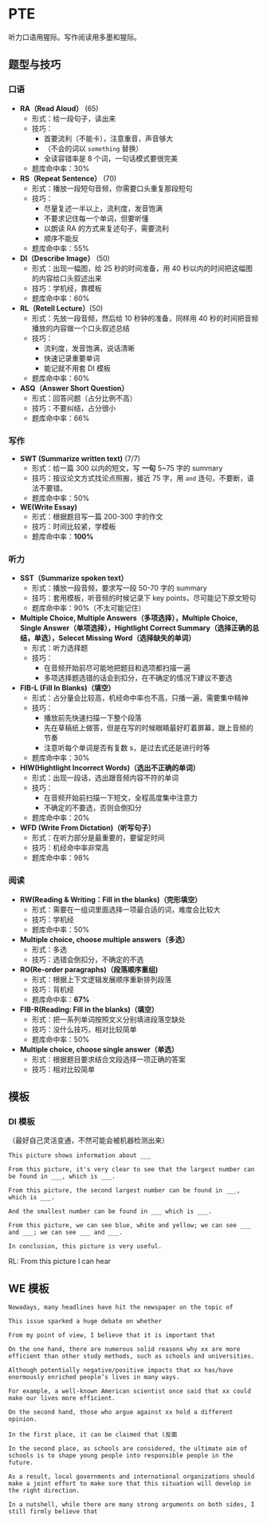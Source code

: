 # PTE

听力口语用猩际。写作阅读用多墨和猩际。

## 题型与技巧

### 口语

- **RA（Read Aloud）** (65)
  - 形式：给一段句子，读出来
  - 技巧：
    - 首要流利（不能卡），注意重音，声音够大
    - （不会的词以 `something` 替换）
    - 全读容错率是 8 个词，一句话模式要很完美
  - 题库命中率：30%
- **RS（Repeat Sentence）** (70)
  - 形式：播放一段短句音频，你需要口头重复那段短句
  - 技巧：
    - 尽量复述一半以上，流利度，发音饱满
    - 不要求记住每一个单词，但要听懂
    - 以朗读 RA 的方式来复述句子，需要流利
    - 顺序不能反
  - 题库命中率：55%
- **DI（Describe Image）** (50)
  - 形式：出现一幅图，给 25 秒的时间准备，用 40 秒以内的时间把这幅图的内容给口头叙述出来
  - 技巧：学机经，靠模板
  - 题库命中率：60%
- **RL（Retell Lecture）**(50)
  - 形式：先放一段音频，然后给 10 秒钟的准备，同样用 40 秒的时间把音频播放的内容做一个口头叙述总结
  - 技巧：
    - 流利度，发音饱满，说话清晰
    - 快速记录重要单词
    - 能记就不用套 DI 模板
  - 题库命中率：60%
- **ASQ（Answer Short Question）**
  - 形式：回答问题（占分比例不高）
  - 技巧：不要纠结，占分很小
  - 题库命中率：66%

### 写作

- **SWT (Summarize written text)** (7/7)
  - 形式：给一篇 300 以内的短文，写 **一句** 5~75 字的 summary
  - 技巧：按议论文方式找论点照搬，接近 75 字，用 `and` 连句，不要断，语法不要错。
  - 题库命中率：50%
- **WE(Write Essay)**
  - 形式：根据题目写一篇 200-300 字的作文
  - 技巧：时间比较紧，学模板
  - 题库命中率：**100%**

### 听力

- **SST（Summarize spoken text）**
  - 形式：播放一段音频，要求写一段 50-70 字的 summary
  - 技巧：套用模板，听音频的时候记录下 key points，尽可能记下原文短句
  - 题库命中率：90%（不太可能记住）
- **Multiple Choice, Multiple Answers（多项选择），Multiple Choice, Single Answer（单项选择），Hightlight Correct Summary（选择正确的总结，单选），Selecet Missing Word（选择缺失的单词）**
  - 形式：听力选择题
  - 技巧：
    - 在音频开始前尽可能地把题目和选项都扫描一遍
    - 多项选择题选错的话会到扣分，在不确定的情况下建议不要选
- **FIB-L (Fill In Blanks)（填空）**
  - 形式：占分量会比较高，机经命中率也不高，只播一遍，需要集中精神
  - 技巧：
    - 播放前先快速扫描一下整个段落
    - 先在草稿纸上做答，但是在写的时候眼睛最好盯着屏幕，跟上音频的节奏
    - 注意听每个单词是否有复数 s，是过去式还是进行时等
  - 题库命中率：30%
- **HIW(Hightlight Incorrect Words)（选出不正确的单词）**
  - 形式：出现一段话，选出跟音频内容不符的单词
  - 技巧：
    - 在音频开始前扫描一下短文，全程高度集中注意力
    - 不确定的不要选，否则会倒扣分
  - 题库命中率：20%
- **WFD (Write From Dictation)（听写句子）**
  - 形式：在听力部分是最重要的，要留足时间
  - 技巧：机经命中率非常高
  - 题库命中率：98%

### 阅读

- **RW(Reading & Writing：Fill in the blanks)（完形填空）**
  - 形式：需要在一组词里面选择一项最合适的词，难度会比较大
  - 技巧：学机经
  - 题库命中率：50%
- **Multiple choice, choose multiple answers（多选）**
  - 形式：多选
  - 技巧：选错会倒扣分，不确定的不选
- **RO(Re-order paragraphs)（段落顺序重组)**
  - 形式：根据上下文逻辑发展顺序重新排列段落
  - 技巧：背机经
  - 题库命中率：**67%**
- **FIB-R(Reading: Fill in the blanks)（填空）**
  - 形式：把一系列单词按照文义分别填进段落空缺处
  - 技巧：没什么技巧，相对比较简单
  - 题库命中率：50%
- **Multiple choice, choose single answer（单选）**
  - 形式：根据题目要求结合文段选择一项正确的答案
  - 技巧：相对比较简单

## 模板

### DI 模板

（最好自己灵活变通，不然可能会被机器检测出来）

```
This picture shows information about ___

From this picture, it's very clear to see that the largest number can be found in ___, which is ___.

From this picture, the second largest number can be found in ___, which is ___.

And the smallest number can be found in ___ which is ___.

From this picture, we can see blue, white and yellow; we can see ___ and ___; we can see ___ and ___.

In conclusion, this picture is very useful.
```

RL: From this picture I can hear

## WE 模板

```
Nowadays, many headlines have hit the newspaper on the topic of

This issue sparked a huge debate on whether

From my point of view, I believe that it is important that

On the one hand, there are numerous solid reasons why xx are more efficient than other study methods, such as schools and universities.

Although potentially negative/positive impacts that xx has/have enormously enriched people’s lives in many ways.

For example, a well-known American scientist once said that xx could make our lives more efficient.

On the second hand, those who argue against xx hold a different opinion.

In the first place, it can be claimed that (反面

In the second place, as schools are considered, the ultimate aim of schools is to shape young people into responsible people in the future.

As a result, local governments and international organizations should make a joint effort to make sure that this situation will develop in the right direction.

In a nutshell, while there are many strong arguments on both sides, I still firmly believe that
```
